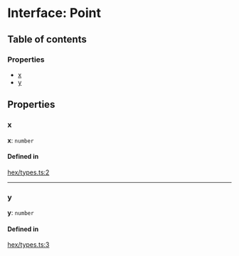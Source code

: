 # Interface: Point

## Table of contents

### Properties

- [x](Point.md#x)
- [y](Point.md#y)

## Properties

### <a id="x" name="x"></a> x

 **x**: `number`

#### Defined in

[hex/types.ts:2](https://github.com/flauwekeul/honeycomb/blob/next/src/hex/types.ts#L2)

___

### <a id="y" name="y"></a> y

 **y**: `number`

#### Defined in

[hex/types.ts:3](https://github.com/flauwekeul/honeycomb/blob/next/src/hex/types.ts#L3)
